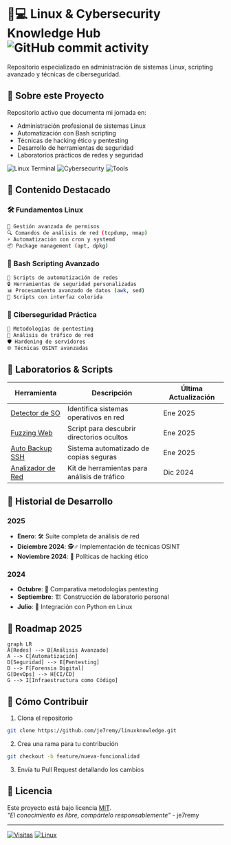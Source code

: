# 🐧💻 Linux & Cybersecurity Knowledge Hub ![GitHub commit activity](https://img.shields.io/github/commit-activity/m/je7remy/linuxknowledge?color=blue&label=Updates)

Repositorio especializado en administración de sistemas Linux, scripting avanzado y técnicas de ciberseguridad.

## 📌 Sobre este Proyecto

Repositorio activo que documenta mi jornada en:
- Administración profesional de sistemas Linux
- Automatización con Bash scripting
- Técnicas de hacking ético y pentesting
- Desarrollo de herramientas de seguridad
- Laboratorios prácticos de redes y seguridad

![Linux Terminal](https://img.shields.io/badge/Shell-Bash-4EAA25?logo=gnu-bash&logoColor=white) ![Cybersecurity](https://img.shields.io/badge/Ciberseguridad-Pentesting-red) ![Tools](https://img.shields.io/badge/Herramientas-TCPdump%20|%20Wireshark%20|%20Nmap-orange)

## 🚀 Contenido Destacado

### 🛠️ Fundamentos Linux
```bash
📂 Gestión avanzada de permisos
🔍 Comandos de análisis de red (tcpdump, nmap)
⚡ Automatización con cron y systemd
📦 Package management (apt, dpkg)
```

### 🧠 Bash Scripting Avanzado
```bash
🔄 Scripts de automatización de redes
🔒 Herramientas de seguridad personalizadas
📊 Procesamiento avanzado de datos (awk, sed)
🎨 Scripts con interfaz colorida
```

### 🔐 Ciberseguridad Práctica
```bash
🔎 Metodologías de pentesting
📡 Análisis de tráfico de red
🛡️ Hardening de servidores
🌐 Técnicas OSINT avanzadas
```

## 🧪 Laboratorios & Scripts

| Herramienta                                                                                                                                                                                                                                                                                                              | Descripción                                  | Última Actualización |
| ------------------------------------------------------------------------------------------------------------------------------------------------------------------------------------------------------------------------------------------------------------------------------------------------------------------------ | -------------------------------------------- | -------------------- |
| [Detector de SO](obsidian://open?vault=linuxknowledge&file=El%20Compendio%20del%20Hacker%20Legendario%20%F0%9F%93%96%F0%9F%8F%86%2F1-%20Linux%20y%20Bash%20Scripting%2F9-%20Ejercicios%20Pr%C3%A1cticos%2F10-%20Detector%20de%20Sistemas%20Operativos%20%E2%80%93%20PARTE%202)                                           | Identifica sistemas operativos en red        | Ene 2025             |
| [Fuzzing Web](obsidian://open?vault=linuxknowledge&file=El%20Compendio%20del%20Hacker%20Legendario%20%F0%9F%93%96%F0%9F%8F%86%2F1-%20Linux%20y%20Bash%20Scripting%2F9-%20Ejercicios%20Pr%C3%A1cticos%2F2-%20Bash%20Scripting%20Aplicado%20a%20Ciberseguridad%20%E2%80%93%20Script%20para%20Hacer%20Fuzzing%20Web)        | Script para descubrir directorios ocultos    | Ene 2025             |
| [Auto Backup SSH](obsidian://open?vault=linuxknowledge&file=El%20Compendio%20del%20Hacker%20Legendario%20%F0%9F%93%96%F0%9F%8F%86%2F1-%20Linux%20y%20Bash%20Scripting%2F8-%20Gesti%C3%B3n%20de%20Servidores%20con%20Scripts%20de%20Bash%2F7-%20Automatizaci%C3%B3n%20de%20Copias%20de%20Seguridad%20en%20Servidor%20SSH) | Sistema automatizado de copias seguras       | Ene 2025             |
| [Analizador de Red](obsidian://open?vault=linuxknowledge&file=El%20Compendio%20del%20Hacker%20Legendario%20%F0%9F%93%96%F0%9F%8F%86%2F1-%20Linux%20y%20Bash%20Scripting%2F9-%20Ejercicios%20Pr%C3%A1cticos%2F5-%20An%C3%A1lisis%20de%20la%20Red%20con%20Bash%20%E2%80%93%20PARTE%203)                                    | Kit de herramientas para análisis de tráfico | Dic 2024             |

## 📅 Historial de Desarrollo

### 2025
- **Enero**: 🛠️ Suite completa de análisis de red
- **Diciembre 2024**: 🕵️♂️ Implementación de técnicas OSINT
- **Noviembre 2024**: 📜 Políticas de hacking ético

### 2024
- **Octubre**: 🔄 Comparativa metodologías pentesting
- **Septiembre**: 🏗️ Construcción de laboratorio personal
- **Julio**: 🐍 Integración con Python en Linux

## 🌟 Roadmap 2025

```mermaid
graph LR
A[Redes] --> B[Análisis Avanzado]
A --> C[Automatización]
D[Seguridad] --> E[Pentesting]
D --> F[Forensia Digital]
G[DevOps] --> H[CI/CD]
G --> I[Infraestructura como Código]
```

## 🤝 Cómo Contribuir

1. Clona el repositorio
```bash
git clone https://github.com/je7remy/linuxknowledge.git
```
2. Crea una rama para tu contribución
```bash
git checkout -b feature/nueva-funcionalidad
```
3. Envía tu Pull Request detallando los cambios

## 📜 Licencia

Este proyecto está bajo licencia [MIT](LICENSE).  
*"El conocimiento es libre, compártelo responsablemente"* - je7remy

---

[![Visitas](https://komarev.com/ghpvc/?username=je7remy&label=Visitas%20al%20Repo&color=blueviolet)](https://github.com/je7remy/linuxknowledge)
[![Linux](https://img.shields.io/badge/Powered%20by-Linux-FCC624?style=flat&logo=linux)](https://www.linux.org/)